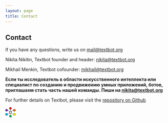 ```yaml
---
layout: page
title: Contact
---
```

## Contact

If you have any questions, write us on [mail@textbot.org](mailto:mail@textbot.org)

Nikita Nikitin, Textbot founder and header: [nikita@textbot.org](mailto:nikita@textbot.org)

Mikhail Menkin, Textbot cofounder: [mikhail@textbot.org](mailto:mikhail@textbot.org)

**Если ты исследователь в области искусственного интеллекта или специалист по созданию и продвижению умных приложений, ботов, приглашаем стать часть нашей команды. Пиши на [nikita@textbot.org](mailto:nikita@textbot.org)**

For further details on Textbot, please visit the [repository on Github](https://github.com/Textbot/)

![Textbot](img/Textbot.png "Textbot Logo")

